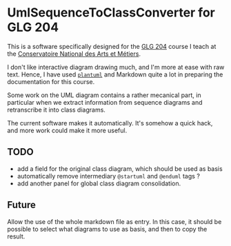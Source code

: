 # UmlSequenceToClassConverter for GLG 204

This is a software specifically designed for the [GLG 204](https://informatique.cnam.fr/fr/spip.php?rubrique96) course I teach at the [Conservatoire National des Arts et Métiers](https://www.cnam.fr).

I don't like interactive diagram drawing much, and I'm more at ease with raw text.
Hence, I have used [`plantuml`](https://plantuml.com/fr/) and Markdown quite a lot in preparing the documentation for this course.

Some work on the UML diagram contains a rather mecanical part, in particular when we extract information from sequence diagrams and retranscribe it into class diagrams.

The current software makes it automatically. It's somehow a quick hack, and more work could make it more useful.


## TODO

- add a field for the original class diagram, which should be used as basis
- automatically remove intermediary `@startuml` and `@enduml` tags ?
- add another panel for global class diagram consolidation.

## Future

Allow the use of the whole markdown file as entry. In this case, 
it should be possible to select what diagrams to use as basis,
and then to copy the result.
